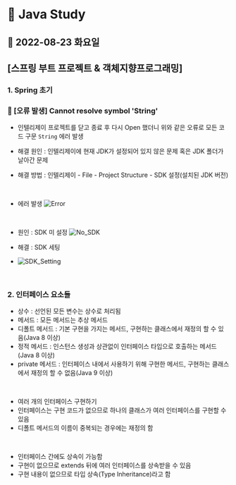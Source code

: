 # 📌 Java Study

## 🔸 2022-08-23 화요일

## [스프링 부트 프로젝트 & 객체지향프로그래밍]

### 1. Spring 초기

### 🔖 [오류 발생] Cannot resolve symbol 'String'

- 인텔리제이 프로젝트를 닫고 종료 후 다시 Open 했더니 위와 같은 오류로 모든 코드 구문 `String` 에러 발생

- 해결 원인 : 인텔리제이에 현재 JDK가 설정되어 있지 않은 문제 혹은 JDK 폴더가 날아간 문제

- 해결 방법 : 인텔리제이 - File - Project Structure - SDK 설정(설치된 JDK 버전)

<br>

- 에러 발생
  ![Error](https://user-images.githubusercontent.com/79084294/186413185-3fde870a-d48e-4a3f-904c-83776dacf834.png)

<br>

- 원인 : SDK 미 설정
  ![No_SDK](https://user-images.githubusercontent.com/79084294/186413190-a4cd539c-eb6c-414c-982f-523557104427.png)

- 해결 : SDK 세팅
- ![SDK_Setting](https://user-images.githubusercontent.com/79084294/186413193-f7488000-29e8-472e-832e-75344aa500a9.png)

<br>

### 2. 인터페이스 요소들

- 상수 : 선언된 모든 변수는 상수로 처리됨
- 메서드 : 모든 메서드는 추상 메서드
- 디폴트 메서드 : 기본 구현을 가지는 메서드, 구현하는 클래스에서 재정의 할 수 있음(Java 8 이상)
- 정적 메서드 : 인스턴스 생성과 상관없이 인터페이스 타입으로 호출하는 메서드(Java 8 이상)
- private 메서드 : 인터페이스 내에서 사용하기 위해 구현한 메서드, 구현하는 클래스에서 재정의 할 수 없음(Java 9 이상)

<br>

- 여러 개의 인터페이스 구현하기
- 인터페이스는 구현 코드가 없으므로 하나의 클래스가 여러 인터페이스를 구현할 수 있음
- 디폴트 메서드의 이름이 중복되는 경우에는 재정의 함

<br>

- 인터페이스 간에도 상속이 가능함
- 구현이 없으므로 extends 뒤에 여러 인터페이스를 상속받을 수 있음
- 구현 내용이 없으므로 타입 상속(Type Inheritance)라고 함
